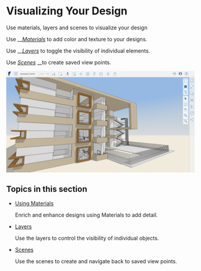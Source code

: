 # Visualizing Your Design

Use materials, layers and scenes to visualize your design

Use __[_Materials_](https://github.com/formit3d/autodesk-formit-360-web-help/tree/b94092a615fd6c673021a2b2f7cc67dcd4ba45ce/Using%20Materials/README.md) to add color and texture to your designs.

Use __[_Layers_](https://github.com/formit3d/autodesk-formit-360-web-help/tree/b94092a615fd6c673021a2b2f7cc67dcd4ba45ce/Layers.md) to toggle the visibility of individual elements.

Use [_Scenes_](https://github.com/formit3d/autodesk-formit-360-web-help/tree/b94092a615fd6c673021a2b2f7cc67dcd4ba45ce/Scenes.md) __to create saved view points.

![](../.gitbook/assets/guid-40cc1198-cbfd-4cfc-af24-ce5886640ad9-low.png)

## Topics in this section

* [ Using Materials](https://github.com/formit3d/autodesk-formit-360-web-help/tree/b94092a615fd6c673021a2b2f7cc67dcd4ba45ce/Using%20Materials/README.md)

  Enrich and enhance designs using Materials to add detail.

* [Layers](https://github.com/formit3d/autodesk-formit-360-web-help/tree/b94092a615fd6c673021a2b2f7cc67dcd4ba45ce/Layers.md)

  Use the layers to control the visibility of individual objects.

* [Scenes](https://github.com/formit3d/autodesk-formit-360-web-help/tree/b94092a615fd6c673021a2b2f7cc67dcd4ba45ce/Scenes.md)

  Use the scenes to create and navigate back to saved view points.

